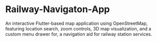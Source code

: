# Railway-Navigaton-App
An interactive Flutter-based map application using OpenStreetMap, featuring location search, zoom controls, 3D map visualization, and a custom menu drawer for, a navigation aid for railway station services.

